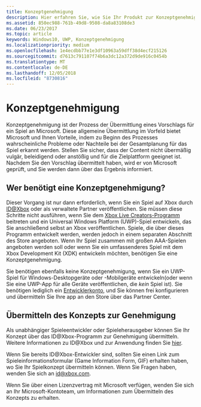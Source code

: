 ```yaml
---
title: Konzeptgenehmigung
description: Hier erfahren Sie, wie Sie Ihr Produkt zur Konzeptgenehmigung übermitteln, die Sie benötigen, wenn das Produkt auf der Xbox ausgeführt wird oder Xbox Live verwendet.
ms.assetid: 850ec988-761b-49d8-9508-da8a83108de3
ms.date: 06/23/2017
ms.topic: article
keywords: Windows10, UWP, Konzeptgenehmigung
ms.localizationpriority: medium
ms.openlocfilehash: 1e4ecdbb77e1e3df10963a59dff38d4ecf215126
ms.sourcegitcommit: d7613c791107f74b6a3dc12a372d9de916c0454b
ms.translationtype: MT
ms.contentlocale: de-DE
ms.lasthandoff: 12/05/2018
ms.locfileid: "8730816"
---
```

# <a name="concept-approval"></a>Konzeptgenehmigung

Konzeptgenehmigung ist der Prozess der Übermittlung eines Vorschlags für ein Spiel an Microsoft. Diese allgemeine Übermittlung im Vorfeld bietet Microsoft und Ihnen Vorteile, indem zu Beginn des Prozesses wahrscheinliche Probleme oder Nachteile bei der Gesamtplanung für das Spiel erkannt werden. Stellen Sie sicher, dass der Content nicht übermäßig vulgär, beleidigend oder anstößig und für die Zielplattform geeignet ist. Nachdem Sie den Vorschlag übermittelt haben, wird er von Microsoft geprüft, und Sie werden dann über das Ergebnis informiert.

## <a name="who-needs-concept-approval"></a>Wer benötigt eine Konzeptgenehmigung?

Dieser Vorgang ist nur dann erforderlich, wenn Sie ein Spiel auf Xbox durch [ID@Xbox](http://www.xbox.com/Developers/id) oder als verwaltete Partner veröffentlichen. Sie müssen diese Schritte nicht ausführen, wenn Sie dem [Xbox Live Creators-Programm](https://developer.microsoft.com/games/xbox/xboxlive/creator) beitreten und ein Universal Windows Platform (UWP)-Spiel entwickeln, das Sie anschließend selbst an Xbox veröffentlichen. Spiele, die über dieses Programm entwickelt werden, werden jedoch in einem separaten Abschnitt des Store angeboten. Wenn Ihr Spiel zusammen mit großen AAA-Spielen angeboten werden soll oder wenn Sie ein umfassenderes Spiel mit dem Xbox Development Kit (XDK) entwickeln möchten, benötigen Sie eine Konzeptgenehmigung.

Sie benötigen ebenfalls keine Konzeptgenehmigung, wenn Sie ein UWP-Spiel für Windows-Desktopgeräte oder -Mobilgeräte entwickeln(oder wenn Sie eine UWP-App für alle Geräte veröffentlichen, die *kein* Spiel ist). Sie benötigen lediglich ein [Entwicklerkonto](https://go.microsoft.com/fwlink/?LinkId=817223), und Sie können frei konfigurieren und übermitteln Sie Ihre app an den Store über das Partner Center.

## <a name="submit-your-concept-for-approval"></a>Übermitteln des Konzepts zur Genehmigung

Als unabhängiger Spieleentwickler oder Spieleherausgeber können Sie Ihr Konzept über das ID@Xbox-Programm zur Genehmigung übermitteln. Weitere Informationen zu ID@Xbox und zur Anwendung finden Sie [hier](http://www.xbox.com/Developers/id).

Wenn Sie bereits ID@Xbox-Entwickler sind, sollten Sie einen Link zum Spieleinformationsformular (Game Information Form, GIF) erhalten haben, wo Sie Ihr Spielkonzept übermitteln können. Wenn Sie Fragen haben, wenden Sie sich an [id@xbox.com](mailto:id@xbox.com).

Wenn Sie über einen Lizenzvertrag mit Microsoft verfügen, wenden Sie sich an Ihr Microsoft-Kontoteam, um Informationen zum Übermitteln des Konzepts zu erhalten.